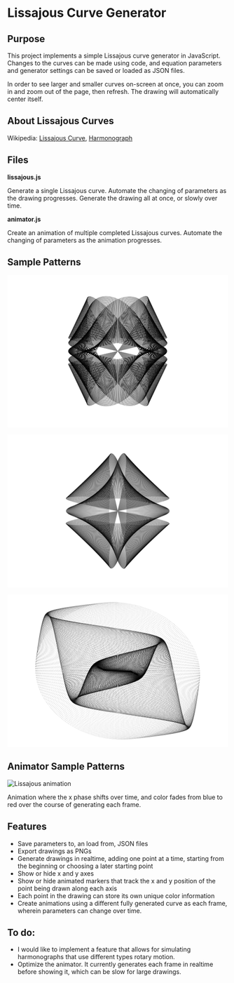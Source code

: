 # Lissajous Curve Generator #

## Purpose

This project implements a simple Lissajous curve generator in JavaScript. Changes to the curves can be made using code, and equation parameters and generator settings can be saved or loaded as JSON files.

In order to see larger and smaller curves on-screen at once, you can zoom in and zoom out of the page, then refresh. The drawing will automatically center itself.

## About Lissajous Curves

Wikipedia: 
[Lissajous Curve](https://en.wikipedia.org/wiki/Lissajous_curve), [Harmonograph](https://en.wikipedia.org/wiki/Harmonograph)

## Files

**lissajous.js**

Generate a single Lissajous curve. Automate the changing of parameters as the drawing progresses. Generate the drawing all at once, or slowly over time. 

**animator.js**

Create an animation of multiple completed Lissajous curves. Automate the changing of parameters as the animation progresses.

## Sample Patterns

![Lissajous](configurations/1.png "Lissajous pattern 1")

![Lissajous](configurations/3.png "Lissajous pattern 2")

![Lissajous](configurations/4.png "Lissajous pattern 3")

## Animator Sample Patterns

![Lissajous animation](configurations/8-animator.gif "Lissajous pattern animation 1")

Animation where the x phase shifts over time, and color fades from blue to red over the course of generating each frame.

## Features

* Save parameters to, an load from, JSON files
* Export drawings as PNGs
* Generate drawings in realtime, adding one point at a time, starting from the beginning or choosing a later starting point
* Show or hide x and y axes
* Show or hide animated markers that track the x and y position of the point being drawn along each axis
* Each point in the drawing can store its own unique color information
* Create animations using a different fully generated curve as each frame, wherein parameters can change over time.

## To do:

* I would like to implement a feature that allows for simulating harmonographs that use different types rotary motion.
* Optimize the animator. It currently generates each frame in realtime before showing it, which can be slow for large drawings.